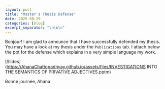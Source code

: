 ```yaml
---
layout: post
title: "Master's Thesis Defense"
date: 2025-08-29
categories: [blog]
excerpt_separator: "\n\n\n"
---
```


Bonjour!
I am glad to announce that I have successfully defended my thesis. You may have a look at my thesis under the `Publications` tab. I attach below the ppt for the defense which explains in a very simple language my work. 

[Slides](https://AhanaChattopadhyay.github.io/assets/files/INVESTIGATIONS INTO THE SEMANTICS OF PRIVATIVE ADJECTIVES.pptm)

Bonne journée,
Ahana
